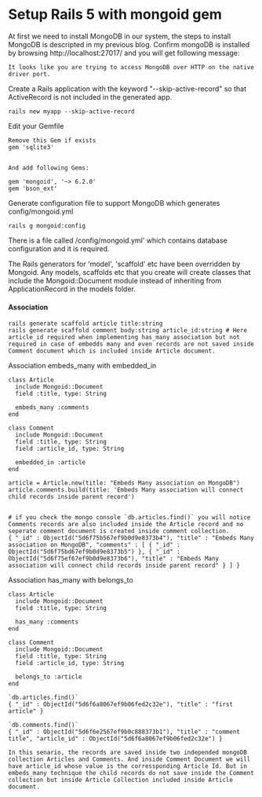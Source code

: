 # Setup Rails 5 with mongoid gem

At first we need to install MongoDB in our system, the steps to install MongoDB is descripted in my previous blog. Confirm mongoDB is installed by browsing http://localhost:27017/ and you will get following message:
```
It looks like you are trying to access MongoDB over HTTP on the native driver port.
```

Create a Rails application with the keyword "--skip-active-record" so that ActiveRecord is not included in the generated app.

```
rails new myapp --skip-active-record
```

Edit your Gemfile

```
Remove this Gem if exists
gem 'sqlite3'


And add following Gems:

gem 'mongoid', '~> 6.2.0'
gem 'bson_ext'
```

Generate configuration file to support MongoDB which generates config/mongoid.yml
```
rails g mongoid:config
```

There is a file called /config/mongoid.yml' which contains database configuration and it is required.

The Rails generators for 'model', 'scaffold' etc have been overridden by Mongoid. Any models, scaffolds etc that you create will create classes that include the Mongoid::Document module instead of inheriting from ApplicationRecord in the models folder.

#### Association

```
rails generate scaffold article title:string
rails generate scaffold comment body:string article_id:string # Here article_id required when implementing has_many association but not required in case of embedds many and even records are not saved inside Comment document which is included inside Article document.
```

Association embeds_many with embedded_in

```
class Article
  include Mongoid::Document
  field :title, type: String

  embeds_many :comments
end

class Comment
  include Mongoid::Document
  field :title, type: String
  field :article_id, type: String

  embedded_in :article
end

article = Article.new(title: "Embeds Many association on MongoDB")
article.comments.build(title: 'Embeds Many association will connect child records inside parent record')


# if you check the mongo console `db.articles.find()` you will notice Comments records are also included inside the Article record and no seperate comment document is created inside comment collection.
{ "_id" : ObjectId("5d6f75b567ef9b0d9e8373b4"), "title" : "Embeds Many association on MongoDB", "comments" : [ { "_id" : ObjectId("5d6f75bd67ef9b0d9e8373b5") }, { "_id" : ObjectId("5d6f75ef67ef9b0d9e8373b6"), "title" : "Embeds Many association will connect child records inside parent record" } ] }
```

Association has_many with belongs_to

```
class Article
  include Mongoid::Document
  field :title, type: String

  has_many :comments
end

class Comment
  include Mongoid::Document
  field :title, type: String
  field :article_id, type: String

  belongs_to :article
end

`db.articles.find()`
{ "_id" : ObjectId("5d6f6a8067ef9b06fed2c32e"), "title" : "first article" }

`db.comments.find()`
{ "_id" : ObjectId("5d6f6e2567ef9b0c888373b1"), "title" : "comment title", "article_id" : ObjectId("5d6f6a8067ef9b06fed2c32e") }

In this senario, the records are saved inside two independed mongoDB collection Articles and Comments. And inside Comment Document we will have article_id whose value is the corressponding Article Id. But in embeds_many technique the child records do not save inside the Comment collection but inside Article Collection included inside Article document.
```